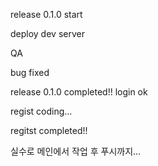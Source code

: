 release 0.1.0 start

deploy dev server

QA

bug fixed

release 0.1.0 completed!!
login ok

regist coding...

regitst completed!!

실수로 메인에서 작업 후 푸시까지...